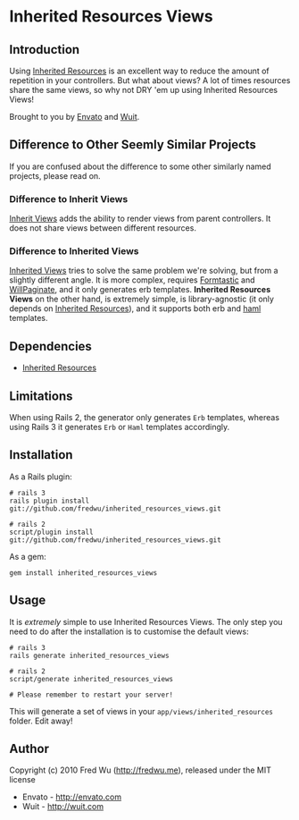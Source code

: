 # Inherited Resources Views

## Introduction

Using [Inherited Resources](http://github.com/josevalim/inherited_resources) is an excellent way to reduce the amount of repetition in your controllers. But what about views? A lot of times resources share the same views, so why not DRY 'em up using Inherited Resources Views!

Brought to you by [Envato](http://envato.com) and [Wuit](http://wuit.com).

## Difference to Other Seemly Similar Projects

If you are confused about the difference to some other similarly named projects, please read on.

### Difference to Inherit Views

[Inherit Views](http://github.com/ianwhite/inherit_views) adds the ability to render views from parent controllers. It does not share views between different resources.

### Difference to Inherited Views

[Inherited Views](http://github.com/gregbell/inherited_views) tries to solve the same problem we're solving, but from a slightly different angle. It is more complex, requires [Formtastic](http://github.com/justinfrench/formtastic) and [WillPaginate](http://github.com/mislav/will_paginate), and it only generates erb templates. **Inherited Resources Views** on the other hand, is extremely simple, is library-agnostic (it only depends on [Inherited Resources](http://github.com/josevalim/inherited_resources)), and it supports both erb and [haml](http://github.com/nex3/haml) templates.

## Dependencies

* [Inherited Resources](http://github.com/josevalim/inherited_resources)

## Limitations

When using Rails 2, the generator only generates `Erb` templates, whereas using Rails 3 it generates `Erb` or `Haml` templates accordingly.

## Installation

As a Rails plugin:

    # rails 3
    rails plugin install git://github.com/fredwu/inherited_resources_views.git

    # rails 2
    script/plugin install git://github.com/fredwu/inherited_resources_views.git

As a gem:

    gem install inherited_resources_views

## Usage

It is *extremely* simple to use Inherited Resources Views. The only step you need to do after the installation is to customise the default views:

    # rails 3
    rails generate inherited_resources_views

    # rails 2
    script/generate inherited_resources_views

    # Please remember to restart your server!

This will generate a set of views in your `app/views/inherited_resources` folder. Edit away!

## Author

Copyright (c) 2010 Fred Wu (<http://fredwu.me>), released under the MIT license

* Envato - <http://envato.com>
* Wuit - <http://wuit.com>